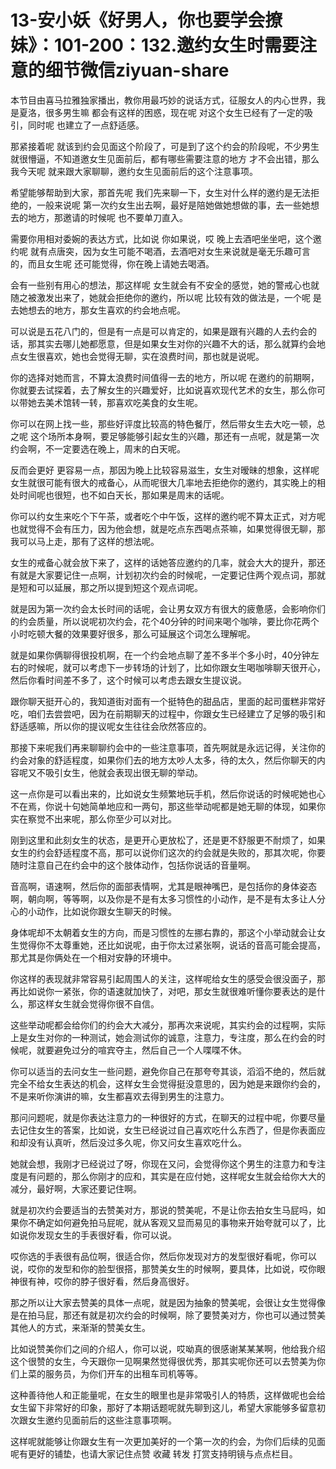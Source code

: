 # 13-安小妖《好男人，你也要学会撩妹》：101-200：132.邀约女生时需要注意的细节微信ziyuan-share

本节目由喜马拉雅独家播出，教你用最巧妙的说话方式，征服女人的内心世界，我是夏洛，很多男生嘛 都会有这样的困惑，现在呢 对这个女生已经有了一定的吸引，同时呢 也建立了一点舒适感。

那紧接着呢 就该到约会见面这个阶段了，可是到了这个约会的阶段呢，不少男生就很懵逼，不知道邀女生见面前后，都有哪些需要注意的地方 才不会出错，那么我今天呢 就来跟大家聊聊，邀约女生见面前后的这个注意事项。

希望能够帮助到大家，那首先呢 我们先来聊一下，女生对什么样的邀约是无法拒绝的，一般来说呢 第一次约女生出去啊，最好是陪她做她想做的事，去一些她想去的地方，那邀请的时候呢 也不要单刀直入。

需要你用相对委婉的表达方式，比如说 你如果说，哎 晚上去酒吧坐坐吧，这个邀约呢 就有点唐突，因为女生可能不喝酒，去酒吧对女生来说就是毫无乐趣可言的，而且女生呢 还可能觉得，你在晚上请她去喝酒。

会有一些别有用心的想法，那这样呢 女生就会有不安全的感觉，她的警戒心也就随之被激发出来了，她就会拒绝你的邀约，所以呢 比较有效的做法是，一个呢 是去她想去的地方，那女生喜欢的约会地点呢。

可以说是五花八门的，但是有一点是可以肯定的，如果是跟有兴趣的人去约会的话，那其实去哪儿她都愿意，但是如果女生对你的兴趣不大的话，那么就算约会地点女生很喜欢，她也会觉得无聊，实在浪费时间，那也就是说呢。

你的选择对她而言，不算太浪费时间值得一去的地方，所以呢 在邀约的前期啊，你就要去试探着，去了解女生的兴趣爱好，比如说喜欢现代艺术的女生，那么你可以带她去美术馆转一转，那喜欢吃美食的女生呢。

你可以在网上找一些，那些好评度比较高的特色餐厅，然后带女生去大吃一顿，总之呢 这个场所本身啊，要足够能够引起女生的兴趣，那还有一点呢，就是第一次约会啊，不一定要选在晚上，周末的白天呢。

反而会更好 更容易一点，那因为晚上比较容易滋生，女生对暧昧的想象，这样呢女生就很可能有很大的戒备心，从而呢很大几率地去拒绝你的邀约，其实晚上的相处时间呢也很短，也不如白天长，那如果是周末的话呢。

你可以约女生来吃个下午茶，或者吃个中午饭，这样的邀约呢不算太正式，对方呢也就觉得不会有压力，因为他会想，就是吃点东西喝点茶嘛，如果觉得很无聊，那我可以马上走，那有了这样的想法呢。

女生的戒备心就会放下来了，这样的话她答应邀约的几率，就会大大的提升，那还有就是大家要记住一点啊，计划初次约会的时候呢，一定要记住两个观点词，那就是短和可以延展，那之所以提到短这个观点词呢。

就是因为第一次约会太长时间的话呢，会让男女双方有很大的疲惫感，会影响你们的约会质量，所以说呢初次约会，花个40分钟的时间来喝个咖啡，要比你花两个小时吃顿大餐的效果要好很多，那么可延展这个词怎么理解呢。

就是如果你俩聊得很投机啊，在一个约会地点聊了差不多半个多小时，40分钟左右的时候呢，就可以考虑下一步转场的计划了，比如你跟女生喝咖啡聊天很开心，然后你看时间差不多了，这个时候可以考虑去跟女生提议说。

跟你聊天挺开心的，我知道街对面有一个挺特色的甜品店，里面的起司蛋糕非常好吃，咱们去尝尝吧，因为在前期聊天的过程中，你跟女生已经建立了足够的吸引和舒适感嘛，所以你的提议呢女生往往会欣然答应的。

那接下来呢我们再来聊聊约会中的一些注意事项，首先啊就是永远记得，关注你的约会对象的舒适程度，如果你们去的地方太吵人太多，待的太久，然后你聊天的内容呢又不吸引女生，他就会表现出很无聊的举动。

这一点你是可以看出来的，比如说女生频繁地玩手机，然后你说话的时候呢她也心不在焉，你说十句她简单地应和一两句，那这些举动呢都是她无聊的体现，如果你实在察觉不出来呢，那么你至少可以对比。

刚到这里和此刻女生的状态，是更开心更放松了，还是更不舒服更不耐烦了，如果女生的约会舒适程度不高，那可以说你们这次的约会就是失败的，那其次呢，你要随时注意自己在约会中的这个肢体动作，包括你说话的音量啊。

音高啊，语速啊，然后你的面部表情啊，尤其是眼神嘴巴，是包括你的身体姿态啊，朝向啊，等等啊，以及你是不是有太多习惯性的小动作，是不是有太多让人分心的小动作，比如说你跟女生聊天的时候。

身体呢却不太朝着女生的方向，而是习惯性的左挪右靠的，那这个小举动就会让女生觉得你不太尊重她，还比如说呢，由于你太过紧张啊，说话的音高可能会提高，那尤其是你俩处在一个相对安静的环境中。

你这样的表现就非常容易引起周围人的关注，这样呢给女生的感受会很没面子，那再比如说你一紧张，你的语速就加快了，对吧，那女生就很难听懂你要表达的是什么，那这样女生就会觉得你很不自信。

这些举动呢都会给你们的约会大大减分，那再次来说呢，其实约会的过程啊，实际上是女生对你的一种测试，她会测试你的诚意，注意力，专注度，那么在约会的时候呢，就要避免过分的喧宾夺主，然后自己一个人喋喋不休。

你可以适当的去问女生一些问题，避免你自己在那夸夸其谈，滔滔不绝的，然后就完全不给女生表达的机会，这样女生会觉得挺没意思的，因为她是来跟你约会的，不是来听你演讲的嘛，女生都喜欢去得到男生的注意力。

那问问题呢，就是你表达注意力的一种很好的方式，在聊天的过程中呢，你要尽量去记住女生的答案，比如说，女生已经说过自己喜欢吃什么东西了，但是你表面应和却没有认真听，然后没过多久呢，你又问女生喜欢吃什么。

她就会想，我刚才已经说过了呀，你现在又问，会觉得你这个男生的注意力和专注度是有问题的，那么你刚才的应和，其实是在应付她，这样呢女生就会给你大大的减分，最好啊，大家还要记住啊。

就是初次约会要适当的去赞美对方，那说的赞美呢，不是让你去拍女生马屁吗，如果你不确定如何避免拍马屁呢，就从客观又显而易见的事物来开始夸就可以了，比如说你发现女生的手表很好看，你可以说。

哎你选的手表很有品位啊，很适合你，然后你发现对方的发型很好看呢，你可以说，哎你的发型和你的脸型很搭，那赞美女生的时候啊，要具体，比如说，哎你眼神很有神，哎你的脖子很好看，然后身高很好。

那之所以让大家去赞美的具体一点呢，就是因为抽象的赞美呢，会很让女生觉得像是在拍马屁，那还有就是初次约会的时候啊，除了要赞美对方，你也可以通过赞美其他人的方式，来渐渐的赞美女生。

比如说赞美你们之间的介绍人，你可以说，哎呦真的很感谢某某某啊，他给我介绍这个很赞的女生，今天跟你一见啊果然觉得很优秀，那其实呢你还可以去赞美为你们上菜的服务员，为你们开车的出租车司机等等。

这种善待他人和正能量呢，在女生的眼里也是非常吸引人的特质，这样做呢也会给女生留下非常好的印象，那好了本期话题呢就先聊到这儿，希望大家能够多留意初次跟女生邀约见面前后的这些注意事项啊。

这样呢就能够让你跟女生有一次更加美好的一个第一次的约会，为你们后续的见面呢有更好的铺垫，也请大家记住点赞 收藏 转发 打赏支持明镜与点点栏目。

